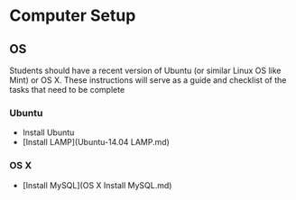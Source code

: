 # Computer Setup

## OS

Students should have a recent version of Ubuntu (or similar Linux OS like Mint) or OS X. These instructions will serve as a guide and checklist of the tasks that need to be complete

### Ubuntu

- Install Ubuntu
- [Install LAMP](Ubuntu-14.04 LAMP.md)

### OS X
- [Install MySQL](OS X Install MySQL.md)
